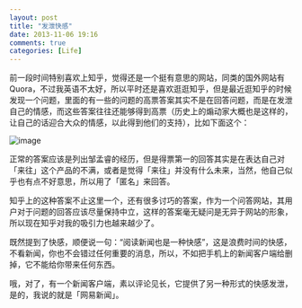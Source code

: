 ```yaml
---
layout: post
title: "发泄快感"
date: 2013-11-06 19:16
comments: true
categories: [Life]
---
```


前一段时间特别喜欢上知乎，觉得还是一个挺有意思的网站，同类的国外网站有 Quora，不过我英语不太好，所以平时还是喜欢逛逛知乎，但是最近逛知乎的时候发现一个问题，里面的有一些的问题的高票答案其实不是在回答问题，而是在发泄自己的情感，而这些答案往往还能够得到高票（历史上的煽动家大概也是这样的，让自己的话迎合大众的情感，以此得到他们的支持），比如下面这个：

![image](http://pic.yupoo.com/khotyn/Di8YyMye/medish.jpg)

正常的答案应该是列出邹孟睿的经历，但是得票第一的回答其实是在表达自己对「来往」这个产品的不满，或者是觉得「来往」并没有什么未来，当然，他自己似乎也有点不好意思，所以用了「匿名」来回答。

知乎上的这种答案不止这里一个，还有很多讨巧的答案，作为一个问答网站，其用户对于问题的回答应该尽量保持中立，这样的答案毫无疑问是无异于网站的形象，所以现在知乎对我的吸引力也越来越少了。

既然提到了快感，顺便说一句：“阅读新闻也是一种快感”，这是浪费时间的快感，不看新闻，你也不会错过任何重要的消息，所以，不如把手机上的新闻客户端给删掉，它不能给你带来任何东西。

哦，对了，有一个新闻客户端，素以评论见长，它提供了另一种形式的快感发泄，是的，我说的就是「网易新闻」。